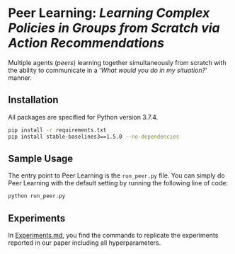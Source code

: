 # Peer Learning: *Learning Complex Policies in Groups from Scratch via Action Recommendations*

Multiple agents (*peers*) learning together simultaneously from scratch with the ability to communicate in a '*What would you do in my situation?*' manner.

## Installation
All packages are specified for Python version 3.7.4.

```bash
pip install -r requirements.txt
pip install stable-baselines3==1.5.0 --no-dependencies
```

## Sample Usage

The entry point to Peer Learning is the ``run_peer.py`` file.
You can simply do Peer Learning with the default setting by running the following line of code:

```bash
python run_peer.py
```

## Experiments

In [Experiments.md](Experiments.md), you find the commands to replicate the experiments reported in our paper including all hyperparameters.
